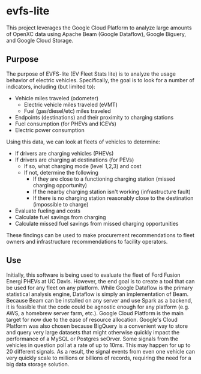 # evfs-lite
This project leverages the Google Cloud Platform to analyze large amounts of OpenXC data using Apache Beam (Google Dataflow),
Google Biguery, and Google Cloud Storage.

## Purpose
The purpose of EVFS-lite (EV Fleet Stats lite) is to analyze the usage behavior of electric vehicles.
Specifically, the goal is to look for a number of indicators, including (but limited to):

* Vehicle miles traveled (odometer)
  * Electric vehicle miles traveled (eVMT)
  * Fuel (gas/diesel/etc) miles traveled
* Endpoints (destinations) and their proximity to charging stations
* Fuel consumption (for PHEVs and ICEVs)
* Electric power consumption

Using this data, we can look at fleets of vehicles to determine:

* If drivers are charging vehicles (PHEVs)
* If drivers are charging at destinations (for PEVs)
  * If so, what charging mode (level 1,2,3) and cost
  * If not, determine the following
    * If they are close to a functioning charging station (missed charging opportunity)
    * If the nearby charging station isn't working (infrastructure fault)
    * If there is no charging station reasonably close to the destination (impossible to charge)
* Evaluate fueling and costs
* Calculate fuel savings from charging
* Calculate missed fuel savings from missed charging opportunities

These findings can be used to make procurement recommendations to fleet owners and infrastructure recommendations to facility operators.

## Use
Initially, this software is being used to evaluate the fleet of Ford Fusion Energi PHEVs at UC Davis.
However, the end goal is to create a tool that can be used for any fleet on any platform.
While Google Dataflow is the primary statistical analysis engine, Dataflow is simply an implementation of Beam.
Because Beam can be installed on any server and use Spark as a backend,
it is feasible that the code could be agnostic enough for any platform (e.g. AWS, a homebrew server farm, etc.).
Google Cloud Platform is the main target for now due to the ease of resource allocation.
Google's Cloud Platform was also chosen because BigQuery is a convenient way to store and query very large datasets that might otherwise quickly impact the performance of a MySQL or Postgres seOrver.
Some signals from the vehicles in question poll at a rate of up to 10ms. This may happen for up to 20 different signals.
As a result, the signal events from even one vehicle can very quickly scale to millions or billions of records, requiring the need for a big data storage solution.
